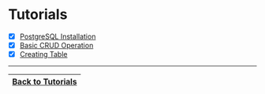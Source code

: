 # Tutorials

- [x] [PostgreSQL Installation](/PostgreSQL/ch1-installation.md)
- [x] [Basic CRUD Operation](/PostgreSQL/ch2-CRUD-operation.md)
- [x] [Creating Table](/PostgreSQL/ch3-create-table.md)

---
| [Back to Tutorials](/README.md)|
| --- |
